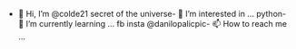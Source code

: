 - 👋 Hi, I’m @colde21
  secret of the universe- 👀 I’m interested in ...
python- 🌱 I’m currently learning ...
  fb insta @danilopalicpic- 📫 How to reach me ...

<!---
colde21/colde21 is a ✨ special ✨ repository because its `README.md` (this file) appears on your GitHub profile.
You can click the Preview link to take a look at your changes.
--->
